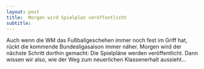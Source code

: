 ```yaml
---
layout: post
title:  Morgen wird Spielplan veröffentlicht
subtitle:  
---
```


Auch wenn die WM das Fußballgeschehen immer noch fest im Griff hat, rückt die kommende Bundesligasaison immer näher. Morgen wird der nächste Schritt dorthin gemacht: Die Spielpläne werden veröffentlicht. Dann wissen wir also, wie der Weg zum neuerlichen Klassenerhalt aussieht...


